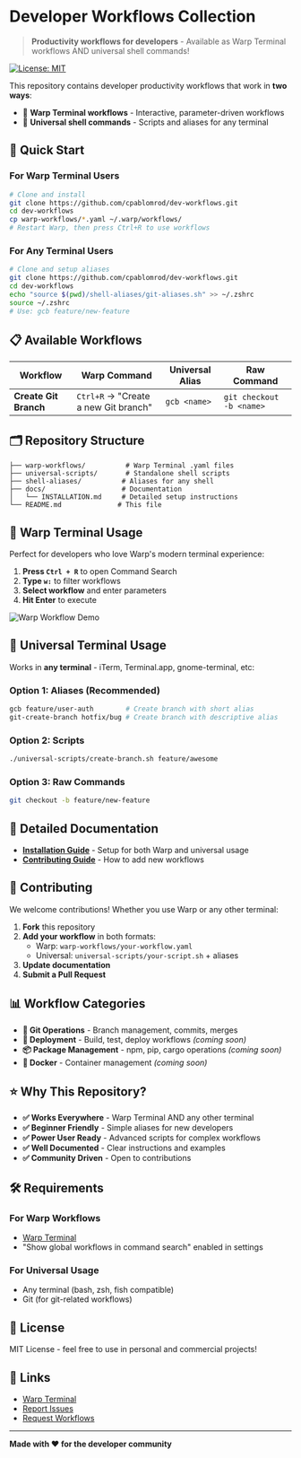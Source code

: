 # Developer Workflows Collection

> **Productivity workflows for developers** - Available as Warp Terminal workflows AND universal shell commands!

[![License: MIT](https://img.shields.io/badge/License-MIT-yellow.svg)](https://opensource.org/licenses/MIT)

This repository contains developer productivity workflows that work in **two ways**:
- 🚀 **Warp Terminal workflows** - Interactive, parameter-driven workflows
- 🔧 **Universal shell commands** - Scripts and aliases for any terminal

## 🎯 Quick Start

### For Warp Terminal Users
```bash
# Clone and install
git clone https://github.com/cpablomrod/dev-workflows.git
cd dev-workflows
cp warp-workflows/*.yaml ~/.warp/workflows/
# Restart Warp, then press Ctrl+R to use workflows
```

### For Any Terminal Users
```bash
# Clone and setup aliases
git clone https://github.com/cpablomrod/dev-workflows.git
cd dev-workflows
echo "source $(pwd)/shell-aliases/git-aliases.sh" >> ~/.zshrc
source ~/.zshrc
# Use: gcb feature/new-feature
```

## 📋 Available Workflows

| Workflow | Warp Command | Universal Alias | Raw Command |
|----------|--------------|----------------|-------------|
| **Create Git Branch** | `Ctrl+R` → "Create a new Git branch" | `gcb <name>` | `git checkout -b <name>` |

## 🗂 Repository Structure

```
├── warp-workflows/          # Warp Terminal .yaml files
├── universal-scripts/       # Standalone shell scripts  
├── shell-aliases/          # Aliases for any shell
├── docs/                   # Documentation
│   └── INSTALLATION.md     # Detailed setup instructions
└── README.md              # This file
```

## 🚀 Warp Terminal Usage

Perfect for developers who love Warp's modern terminal experience:

1. **Press `Ctrl + R`** to open Command Search
2. **Type `w:`** to filter workflows
3. **Select workflow** and enter parameters
4. **Hit Enter** to execute

![Warp Workflow Demo](https://via.placeholder.com/600x300?text=Warp+Workflow+Demo)

## 🔧 Universal Terminal Usage

Works in **any terminal** - iTerm, Terminal.app, gnome-terminal, etc:

### Option 1: Aliases (Recommended)
```bash
gcb feature/user-auth        # Create branch with short alias
git-create-branch hotfix/bug # Create branch with descriptive alias
```

### Option 2: Scripts
```bash
./universal-scripts/create-branch.sh feature/awesome
```

### Option 3: Raw Commands
```bash
git checkout -b feature/new-feature
```

## 📖 Detailed Documentation

- **[Installation Guide](docs/INSTALLATION.md)** - Setup for both Warp and universal usage
- **[Contributing Guide](docs/CONTRIBUTING.md)** - How to add new workflows

## 🤝 Contributing

We welcome contributions! Whether you use Warp or any other terminal:

1. **Fork** this repository
2. **Add your workflow** in both formats:
   - Warp: `warp-workflows/your-workflow.yaml`
   - Universal: `universal-scripts/your-script.sh` + aliases
3. **Update documentation**
4. **Submit a Pull Request**

## 📊 Workflow Categories

- **🌿 Git Operations** - Branch management, commits, merges
- **🚀 Deployment** - Build, test, deploy workflows *(coming soon)*
- **📦 Package Management** - npm, pip, cargo operations *(coming soon)*
- **🐳 Docker** - Container management *(coming soon)*

## ⭐ Why This Repository?

- **✅ Works Everywhere** - Warp Terminal AND any other terminal
- **✅ Beginner Friendly** - Simple aliases for new developers  
- **✅ Power User Ready** - Advanced scripts for complex workflows
- **✅ Well Documented** - Clear instructions and examples
- **✅ Community Driven** - Open to contributions

## 🛠 Requirements

### For Warp Workflows
- [Warp Terminal](https://www.warp.dev/)
- "Show global workflows in command search" enabled in settings

### For Universal Usage
- Any terminal (bash, zsh, fish compatible)
- Git (for git-related workflows)

## 📄 License

MIT License - feel free to use in personal and commercial projects!

## 🔗 Links

- [Warp Terminal](https://www.warp.dev/)
- [Report Issues](https://github.com/cpablomrod/dev-workflows/issues)
- [Request Workflows](https://github.com/cpablomrod/dev-workflows/issues/new)

---

**Made with ❤️ for the developer community**